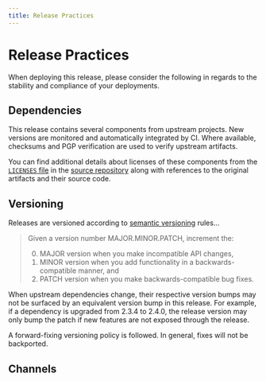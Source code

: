 ```yaml
---
title: Release Practices
---
```


# Release Practices

When deploying this release, please consider the following in regards to the stability and compliance of your deployments.


## Dependencies

This release contains several components from upstream projects. New versions are monitored and automatically integrated by CI. Where available, checksums and PGP verification are used to verify upstream artifacts.

You can find additional details about licenses of these components from the [`LICENSES` file](https://github.com/dpb587/openvpn-bosh-release/blob/master/LICENSES) in the [source repository](https://github.com/dpb587/openvpn-bosh-release) along with references to the original artifacts and their source code.


## Versioning

Releases are versioned according to [semantic versioning](http://semver.org/) rules...

 > Given a version number MAJOR.MINOR.PATCH, increment the:
 >
 > 0. MAJOR version when you make incompatible API changes,
 > 0. MINOR version when you add functionality in a backwards-compatible manner, and
 > 0. PATCH version when you make backwards-compatible bug fixes.

When upstream dependencies change, their respective version bumps may not be surfaced by an equivalent version bump in this release. For example, if a dependency is upgraded from 2.3.4 to 2.4.0, the release version may only bump the patch if new features are not exposed through the release.

A forward-fixing versioning policy is followed. In general, fixes will not be backported.


## Channels
